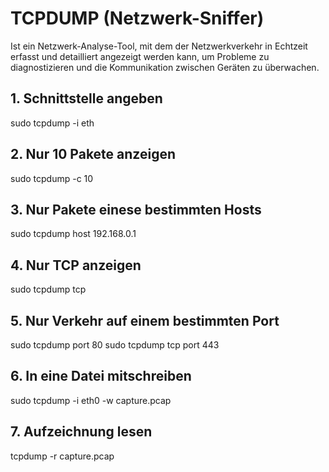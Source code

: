 # TCPDUMP (Netzwerk-Sniffer)

Ist ein Netzwerk-Analyse-Tool, mit dem der Netzwerkverkehr in Echtzeit erfasst und detailliert angezeigt werden kann, um Probleme zu diagnostizieren und die Kommunikation zwischen Geräten zu überwachen.

## 1. Schnittstelle angeben

sudo tcpdump -i eth

## 2. Nur 10 Pakete anzeigen

sudo tcpdump -c 10

## 3. Nur Pakete einese bestimmten Hosts

sudo tcpdump host 192.168.0.1

## 4. Nur TCP anzeigen

sudo tcpdump tcp

## 5. Nur Verkehr auf einem bestimmten Port

sudo tcpdump port 80
sudo tcpdump tcp port 443

## 6. In eine Datei mitschreiben

sudo tcpdump -i eth0 -w capture.pcap

## 7. Aufzeichnung lesen

tcpdump -r capture.pcap
